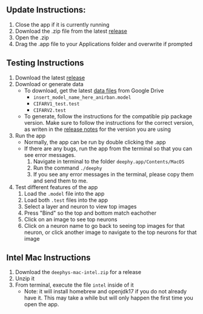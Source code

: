 <!--- https://github.com/mgroth0/deephy -->

## Update Instructions:

1. Close the app if it is currently running
2. Download the .zip file from the latest [release](https://github.com/mgroth0/deephy/releases)
3. Open the .zip
4. Drag the .app file to your Applications folder and overwrite if prompted

## Testing Instructions

1. Download the latest [release](https://github.com/mgroth0/deephy/releases)
2. Download or generate data
   - To download, get the latest [data files](https://drive.google.com/drive/folders/1cV8k84p0_kC5l0KfFhHPYjJNwKxVDYa6) from Google Drive
        - `insert_model_name_here_anirban.model` 
        - `CIFARV1_test.test`
        - `CIFARV2.test`
   - To generate, follow the instructions for the compatible pip package version. Make sure to follow the instructions for the correct version, as writen in the [release notes](https://github.com/mgroth0/deephy/releases) for the version you are using
3. Run the app
   - Normally, the app can be run by double clicking the .app
   - If there are any bugs, run the app from the terminal so that you can see error messages.
     1. Navigate in terminal to the folder `deephy.app/Contents/MacOS`
     2. Run the command `./deephy`
     3. If you see any error messages in the terminal, please copy them and send them to me.
4. Test different features of the app
   1. Load the `.model` file into the app
   2. Load both `.test` files into the app
   3. Select a layer and neuron to view top images
   4. Press "Bind" so the top and bottom match eachother
   5. Click on an image to see top neurons
   6. Click on a neuron name to go back to seeing top images for that neuron, or click another image to navigate to the top neurons for that image

## Intel Mac Instructions
1. Download the `deephys-mac-intel.zip` for a release
2. Unzip it
3. From terminal, execute the file `intel` inside of it
    - Note: it will install homebrew and openjdk17 if you do not already have it. This may take a while but will only happen the first time you open the app.